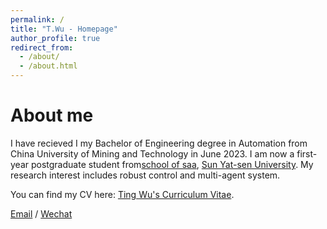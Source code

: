 ```yaml
---
permalink: /
title: "T.Wu - Homepage"
author_profile: true
redirect_from: 
  - /about/
  - /about.html
---
```



About me
======
I have recieved I my Bachelor of Engineering degree in Automation from China University of Mining and Technology in June 2023. I am now a first-year postgraduate student from[school of saa](https://saa.sysu.edu.cn/), [Sun Yat-sen University](https://www.sysu.edu.cn/). My research interest includes robust control and multi-agent system.



You can find my CV here: [Ting Wu's Curriculum Vitae](../assets/Curriculum_Vitae.pdf).

[Email](wuting55@mail2.sysu.edu.dn) / [Wechat](../images/wechat.jpg) 

